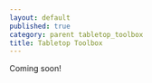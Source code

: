 ```yaml
---
layout: default
published: true
category: parent tabletop_toolbox
title: Tabletop Toolbox
---
```


Coming soon!